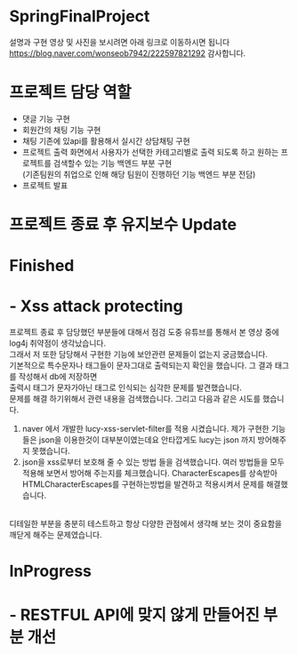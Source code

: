 # SpringFinalProject
설명과 구현 영상 및 사진을 보시려면 아래 링크로 이동하시면 됩니다<br/>
https://blog.naver.com/wonseob7942/222597821292 감사합니다.

# 프로젝트 담당 역할
- 댓글 기능 구현
- 회원간의 채팅 기능 구현
- 채팅 기존에 있api를 활용해서 실시간 상담채팅 구현
- 프로젝트 출력 화면에서 사용자가 선택한 카테고리별로 출력 되도록 하고 원하는 프로젝트를 검색할수 있는 기능 백엔드 부분 구현
<br/>(기존팀원의 취업으로 인해 해당 팀원이 진행하던 기능 백엔드 부분 전담)
- 프로젝트 발표


# 프로젝트 종료 후 유지보수 Update
# Finished
# - Xss attack protecting <br/>
프로젝트 종료 후 담당했던 부분들에 대해서 점검 도중 유튜브를 통해서 본 영상 중에 log4j 취약점이 생각났습니다. <br/>
그래서 저 또한 담당해서 구현한 기능에 보안관련 문제들이 없는지 궁금했습니다.<br/>
기본적으로 특수문자나 태그들이 문자그대로 출력되는지 확인을 했습니다. 그 결과 태그를 작성해서 db에 저장하면 <br/>
출력시 태그가 문자가아닌 태그로 인식되는 심각한 문제를 발견했습니다.<br/>
문제를 해결 하기위해서 관련 내용을 검색했습니다. 그리고 다음과 같은 시도를 했습니다.<br/>
1. naver 에서 개발한 lucy-xss-servlet-filter를 적용 시켰습니다. 제가 구현한 기능들은 json을 이용한것이 대부분이였는데요 안타깝게도
lucy는 json 까지 방어해주지 못했습니다.<br/>
2. json을 xss로부터 보호해 줄 수 있는 방법 들을 검색했습니다. 여러 방법들을 모두 적용해 보면서 방어해 주는지를 체크했습니다.
CharacterEscapes를 상속받아 HTMLCharacterEscapes를 구현하는방법을 발견하고 적용시켜서 문제를 해결했습니다.
<br/>
디테일한 부분을 충분히 테스트하고 항상 다양한 관점에서 생각해 보는 것이 중요함을 깨닫게 해주는 문제였습니다.

# InProgress
# - RESTFUL API에 맞지 않게 만들어진 부분 개선

